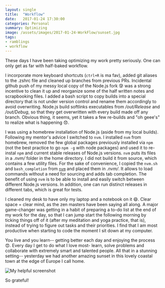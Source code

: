 ```yaml
---
layout: single
title:  "Workflow"
date:   2017-01-24 17:30:00
categories: Personal
summary: Optimizing
image: /assets/images/2017-01-24-WorkFlow/sunset.jpg
tags:
- ramblings
- workflow
---
```


These days I have been taking optimizing my work pretty seriously.
One can only get as far with half-baked workflow.

I incorporate more keyboard shortcuts (```ctrl+R``` is ma fav), added git aliases to the .zshrc file and cleaned up branches
from previous PRs. Incidental github push of my messy local copy of the Node.js fork
:cold_sweat: was a strong incentive to clean it up
and reorganize some of the half written notes and
scrapbooking files.
I added a bash script to copy builds into a special directory that is
not under version
control and rename them accordingly to avoid overwriting. Node.js build
softlinks executables from */out/Release* and */out/Debug*, so that
they get overwritten with every build made off any branch.
Obvious thing, it seems, yet it takes a few re-builds and
"oh geee's" to realize what is happening
:disappointed:.


I was using a homebrew installation of Node.js (aside from my local builds).
Following my mentor's advice I switched to ```nvm```. I installed ```nvm```
from homebrew, removed the few global packages previously installed via ```npm```
(not the best
   practice to go ```npm -g``` with node packages) and used it
   to re-instal ```npm```
and current stable releases of Node.js versions.
```nvm``` puts its files in a *.nvm/* folder in the home directory.
I did not build it from source, which contains a few utility files.
For the sake of convenience, I copied the ```nvm.sh``` and ```bash_completion``` from
[```nvm```](https://github.com/creationix/nvm) and placed them
in *.nvm/*. It allows to load commands without a need for sourcing
and adds tab completion.
The benefit of using ```nvm``` is to be able to install and easily switch
between different Node.js versions. In addition, one can run distinct
releases in different tabs, which is great for tests.

I cleaned my desk to have only my laptop and a notebook on it :smile:.
Clear space = clear mind, as the zen masters have been saying all along.
A major game-changer was getting in a habit of preparing a to-do list
at the end of my work for the day, so that I can jump start the following morning
by ticking things off of it (after my meditation and yoga practice, that is),
instead of trying to figure out tasks and their priorities. I find that I am
most productive when starting to code the moment I sit down at my computer.

You live and you learn-- getting better each day and enjoying the process
:heart_eyes:.
Every day I get to do what I love most-
learn, solve problems and collaborate with extremely smart and talented people.
All that in a stunning setting-- yesterday we had another amazing sunset
in this lovely coastal town at the edge of Europe I call home.

![My helpful screenshot](/codeandart/assets/images/2017-01-24-WorkFlow/sunset.jpg)

So grateful!
